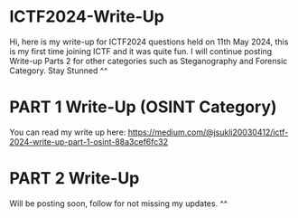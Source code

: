 # ICTF2024-Write-Up
Hi, here is my write-up for ICTF2024 questions held on 11th May 2024, this is my first time joining ICTF and it was quite fun. I will continue posting Write-up Parts 2 for other categories such as Steganography and Forensic Category. Stay Stunned ^^
# PART 1 Write-Up (OSINT Category)
You can read my write up here: https://medium.com/@jsukli20030412/ictf-2024-write-up-part-1-osint-88a3cef6fc32
# PART 2 Write-Up 
Will be posting soon, follow for not missing my updates. ^^
